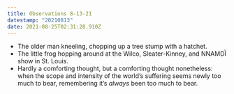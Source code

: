 ```yaml
---
title: Observations 8-13-21
datestamp: "20210813"
date: 2021-08-25T02:31:28.910Z
---
```

- The older man kneeling, chopping up a tree stump with a hatchet.
- The little frog hopping around at the Wilco, Sleater-Kinney, and NNAMDÏ show in St. Louis.
- Hardly a comforting thought, but a comforting thought nonetheless: when the scope and intensity of the world’s suffering seems newly too much to bear, remembering it’s *always* been too much to bear.